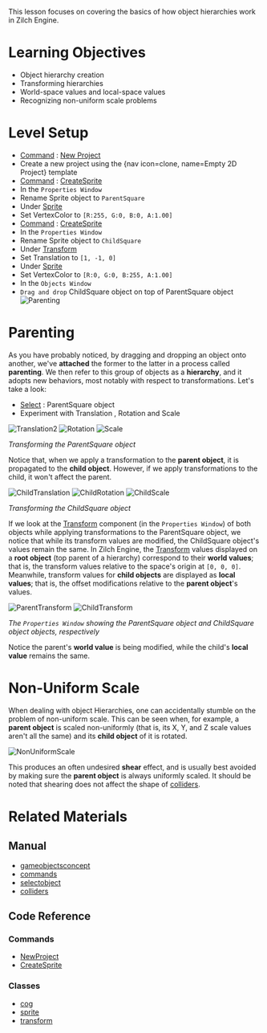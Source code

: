 This lesson focuses on covering the basics of how object hierarchies work in Zilch Engine.


 #  Learning Objectives


- Object hierarchy creation
- Transforming hierarchies
- World-space values and local-space values 
- Recognizing non-uniform scale problems  


 #  Level Setup


- [ Command](https://github.com/ZilchEngine/ZilchDocs/blob/master/zilch_editor_documentation/zilchmanual/editor/editorcommands/commands.md) : [ New Project](https://github.com/ZilchEngine/ZilchDocs/blob/master/code_reference/command_reference.md#newproject)
 - Create a new project using the {nav icon=clone, name=Empty 2D Project} template
- [ Command](https://github.com/ZilchEngine/ZilchDocs/blob/master/zilch_editor_documentation/zilchmanual/editor/editorcommands/commands.md) : [CreateSprite](https://github.com/ZilchEngine/ZilchDocs/blob/master/code_reference/command_reference.md#createsprite)
- In the `Properties Window`
 - Rename Sprite object to `ParentSquare`
 - Under [ Sprite](https://github.com/ZilchEngine/ZilchDocs/blob/master/code_reference/class_reference/sprite.md)
  - Set VertexColor  to `[R:255, G:0, B:0, A:1.00]`
- [ Command](https://github.com/ZilchEngine/ZilchDocs/blob/master/zilch_editor_documentation/zilchmanual/editor/editorcommands/commands.md) : [CreateSprite](https://github.com/ZilchEngine/ZilchDocs/blob/master/code_reference/command_reference.md#createsprite)
- In the `Properties Window`
 - Rename Sprite object to `ChildSquare`
 - Under [ Transform](https://github.com/ZilchEngine/ZilchDocs/blob/master/code_reference/class_reference/transform.md)
  - Set Translation  to `[1, -1, 0]`
 - Under [ Sprite](https://github.com/ZilchEngine/ZilchDocs/blob/master/code_reference/class_reference/sprite.md)
  - Set VertexColor  to `[R:0, G:0, B:255, A:1.00]`
- In the `Objects Window`
 - `Drag and drop` ChildSquare object on top of ParentSquare object
   ![Parenting](https://raw.githubusercontent.com/ZilchEngine/ZilchFiles/master/doc_files/46756.gif)


 #  Parenting


As you have probably noticed, by dragging and dropping an object onto another, we've **attached** the former to the latter in a process called **parenting**. We then refer to this group of objects as a **hierarchy**, and it adopts new behaviors, most notably with respect to transformations. Let's take a look:

- [ Select](https://github.com/ZilchEngine/ZilchDocs/blob/master/zilch_editor_documentation/zilchmanual/editor/editorcommands/selectobject.md) : ParentSquare object
- Experiment with Translation , Rotation and Scale 



![Translation2](https://raw.githubusercontent.com/ZilchEngine/ZilchFiles/master/doc_files/46733.gif) ![Rotation](https://raw.githubusercontent.com/ZilchEngine/ZilchFiles/master/doc_files/46735.gif) ![Scale](https://raw.githubusercontent.com/ZilchEngine/ZilchFiles/master/doc_files/46737.gif)


*Transforming the ParentSquare object*


Notice that, when we apply a transformation to the **parent object**, it is propagated to the **child object**. However, if we apply transformations to the child, it won't affect the parent.



![ChildTranslation](https://raw.githubusercontent.com/ZilchEngine/ZilchFiles/master/doc_files/46744.gif) ![ChildRotation](https://raw.githubusercontent.com/ZilchEngine/ZilchFiles/master/doc_files/46746.gif) ![ChildScale](https://raw.githubusercontent.com/ZilchEngine/ZilchFiles/master/doc_files/46748.gif)


*Transforming the ChildSquare object*


If we look at the [ Transform](https://github.com/ZilchEngine/ZilchDocs/blob/master/code_reference/class_reference/transform.md) component (in the `Properties Window`) of both objects while applying transformations to the ParentSquare object, we notice that while its transform values are modified, the ChildSquare object's values remain the same. In Zilch Engine, the [ Transform](https://github.com/ZilchEngine/ZilchDocs/blob/master/code_reference/class_reference/transform.md) values displayed on a **root object** (top parent of a hierarchy) correspond to their **world values**; that is, the transform values relative to the space's origin at `[0, 0, 0]`. Meanwhile, transform values for **child objects** are displayed as **local values**; that is, the offset modifications relative to the **parent object**'s values.



![ParentTransform](https://raw.githubusercontent.com/ZilchEngine/ZilchFiles/master/doc_files/46752.gif) ![ChildTransform](https://raw.githubusercontent.com/ZilchEngine/ZilchFiles/master/doc_files/46754.gif)


*The `Properties Window` showing the ParentSquare object and ChildSquare object objects, respectively*


Notice the parent's **world value** is being modified, while the child's **local value** remains the same.


 #  Non-Uniform Scale


When dealing with object Hierarchies, one can accidentally stumble on the problem of non-uniform scale. This can be seen when, for example, a **parent object** is scaled non-uniformly (that is, its X, Y, and Z scale values aren't all the same) and its **child object** of it is rotated.


![NonUniformScale](https://raw.githubusercontent.com/ZilchEngine/ZilchFiles/master/doc_files/46821.gif)

This produces an often undesired **shear** effect, and is usually best avoided by making sure the **parent object** is always uniformly scaled. It should be noted that shearing does not affect the shape of [ colliders](https://github.com/ZilchEngine/ZilchDocs/blob/master/zilch_editor_documentation/zilchmanual/physics/colliders.md).


 #  Related Materials
 ##  Manual
- [gameobjectsconcept](https://github.com/ZilchEngine/ZilchDocs/blob/master/zilch_editor_documentation/zilchmanual/architecture/cogs/gameobjectsconcept.md)
- [commands](https://github.com/ZilchEngine/ZilchDocs/blob/master/zilch_editor_documentation/zilchmanual/editor/editorcommands/commands.md)
- [selectobject](https://github.com/ZilchEngine/ZilchDocs/blob/master/zilch_editor_documentation/zilchmanual/editor/editorcommands/selectobject.md)
- [colliders](https://github.com/ZilchEngine/ZilchDocs/blob/master/zilch_editor_documentation/zilchmanual/physics/colliders.md)

 ##  Code Reference
 ###  Commands
- [ NewProject](https://github.com/ZilchEngine/ZilchDocs/blob/master/code_reference/command_reference.md#newproject)
- [ CreateSprite](https://github.com/ZilchEngine/ZilchDocs/blob/master/code_reference/command_reference.md#createsprite)

 ###  Classes
- [cog](https://github.com/ZilchEngine/ZilchDocs/blob/master/code_reference/class_reference/cog.md)
- [sprite](https://github.com/ZilchEngine/ZilchDocs/blob/master/code_reference/class_reference/sprite.md)
- [transform](https://github.com/ZilchEngine/ZilchDocs/blob/master/code_reference/class_reference/transform.md) 

 
